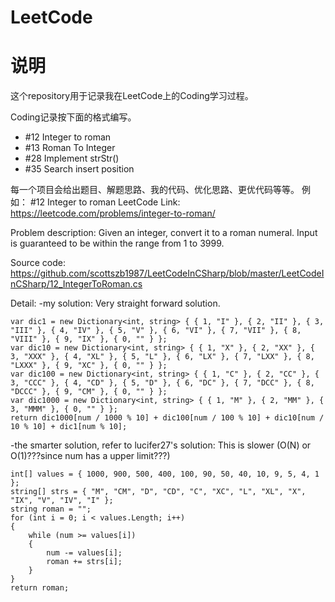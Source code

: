 # LeetCode

# 说明
这个repository用于记录我在LeetCode上的Coding学习过程。

Coding记录按下面的格式编写。
* #12 Integer to roman
* #13 Roman To Integer
* #28 Implement strStr()
* #35 Search insert position

每一个项目会给出题目、解题思路、我的代码、优化思路、更优代码等等。
例如：
#12 Integer to roman
LeetCode Link:
https://leetcode.com/problems/integer-to-roman/

Problem description:
Given an integer, convert it to a roman numeral. Input is guaranteed to be within the range from 1 to 3999.

Source code:
https://github.com/scottszb1987/LeetCodeInCSharp/blob/master/LeetCodeInCSharp/12_IntegerToRoman.cs

Detail:
-my solution:
Very straight forward solution.

```
var dic1 = new Dictionary<int, string> { { 1, "I" }, { 2, "II" }, { 3, "III" }, { 4, "IV" }, { 5, "V" }, { 6, "VI" }, { 7, "VII" }, { 8, "VIII" }, { 9, "IX" }, { 0, "" } };
var dic10 = new Dictionary<int, string> { { 1, "X" }, { 2, "XX" }, { 3, "XXX" }, { 4, "XL" }, { 5, "L" }, { 6, "LX" }, { 7, "LXX" }, { 8, "LXXX" }, { 9, "XC" }, { 0, "" } };
var dic100 = new Dictionary<int, string> { { 1, "C" }, { 2, "CC" }, { 3, "CCC" }, { 4, "CD" }, { 5, "D" }, { 6, "DC" }, { 7, "DCC" }, { 8, "DCCC" }, { 9, "CM" }, { 0, "" } };
var dic1000 = new Dictionary<int, string> { { 1, "M" }, { 2, "MM" }, { 3, "MMM" }, { 0, "" } };
return dic1000[num / 1000 % 10] + dic100[num / 100 % 10] + dic10[num / 10 % 10] + dic1[num % 10];
```

-the smarter solution, refer to lucifer27's solution: This is slower (O(N) or O(1)???since num has a upper limit???)

```
int[] values = { 1000, 900, 500, 400, 100, 90, 50, 40, 10, 9, 5, 4, 1 };
string[] strs = { "M", "CM", "D", "CD", "C", "XC", "L", "XL", "X", "IX", "V", "IV", "I" };
string roman = "";
for (int i = 0; i < values.Length; i++)
{
    while (num >= values[i])
    {
        num -= values[i];
        roman += strs[i];
    }
}
return roman;
```